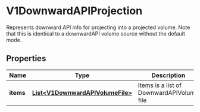 

# V1DownwardAPIProjection

Represents downward API info for projecting into a projected volume. Note that this is identical to a downwardAPI volume source without the default mode.
## Properties

Name | Type | Description | Notes
------------ | ------------- | ------------- | -------------
**items** | [**List&lt;V1DownwardAPIVolumeFile&gt;**](V1DownwardAPIVolumeFile.md) | Items is a list of DownwardAPIVolume file |  [optional]



